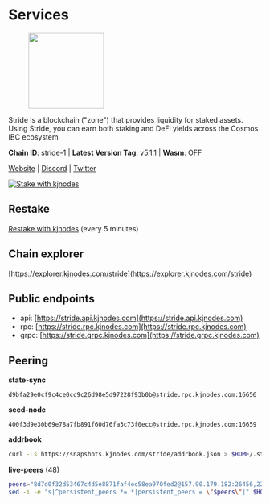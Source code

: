 # Services

<figure><img src="https://raw.githubusercontent.com/kj89/testnet_manuals/main/pingpub/logos/stride.png" width="150" alt=""><figcaption></figcaption></figure>

Stride is a blockchain ("zone") that provides liquidity for staked assets.  Using Stride, you can earn both staking and DeFi yields across the Cosmos IBC ecosystem

**Chain ID**: stride-1 | **Latest Version Tag**: v5.1.1 | **Wasm**: OFF

[Website](https://stride.zone) | [Discord](https://discord.gg/mzQZ8dAE7u) | [Twitter](https://twitter.com/stride_zone)

[![Stake with kjnodes](https://i.ibb.co/cr44Q8j/button-stake-with-kjnodes.png)](https://restake.app/stride/stridevaloper1j8gkhtllnp252l6g6zwzea30e7pvzqttr9768n)

## Restake

[Restake with kjnodes](https://restake.app/stride/stridevaloper1j8gkhtllnp252l6g6zwzea30e7pvzqttr9768n) (every 5 minutes)
## Chain explorer
[https://explorer.kjnodes.com/stride](https://explorer.kjnodes.com/stride)

## Public endpoints

* api: [https://stride.api.kjnodes.com](https://stride.api.kjnodes.com)
* rpc: [https://stride.rpc.kjnodes.com](https://stride.rpc.kjnodes.com)
* grpc: [https://stride.grpc.kjnodes.com](https://stride.grpc.kjnodes.com)

## Peering

**state-sync**

```text
d9bfa29e0cf9c4ce0cc9c26d98e5d97228f93b0b@stride.rpc.kjnodes.com:16656
```

**seed-node**

```text
400f3d9e30b69e78a7fb891f60d76fa3c73f0ecc@stride.rpc.kjnodes.com:16659
```

**addrbook**
```bash
curl -Ls https://snapshots.kjnodes.com/stride/addrbook.json > $HOME/.stride/config/addrbook.json
```

**live-peers** (48)
```bash
peers="8d7d0f32d53467c4d5e8871faf4ec58ea970fed2@157.90.179.182:26456,2254e6968e5c7ebc98ef5b79b388502fa44e10e1@5.161.134.44:26656,d9bfa29e0cf9c4ce0cc9c26d98e5d97228f93b0b@65.109.88.38:16656,ea6a7b2f366bc343f0670f1673fd86001dd08eb0@65.108.122.246:26636,a757fc9ea95a7f643d392ec9fdaa31cbf06e76d9@195.3.221.21:12256,e726816f42831689eab9378d5d577f1d06d25716@176.9.188.21:26656,20f56a68a04eedc764b7e1b87b7032a50b9d4fe9@51.81.155.97:10456,f602040562935873815a5ac23cb1ac7dd8821b76@176.9.22.117:26656,ebc272824924ea1a27ea3183dd0b9ba713494f83@185.16.39.158:26886,cd680cc992983e5c8244b5529034a2e362e7a6d3@93.159.134.157:26656,233e06cfa51d53e186afe032e848f5c9f5cd4a01@83.171.248.3:26656,e1b058e5cfa2b836ddaa496b10911da62dcf182e@138.201.8.248:26656,6856de6f0c70a850db2b58deb43d568fced4a524@35.208.80.214:26656,5383a21cf2d5e513aea2c3e430133f31aa2e5d00@138.201.32.103:26656,f1329fdfcc5ec83ee4f52c71a3b5b611006bee1d@149.202.72.186:26639,82ee74bb249d32440394ec0563816220801ea8d0@35.193.84.64:26656,a77173bc4f4171fec0ac56b37c18e0ba6e5f80a4@65.108.226.44:31656,d77e7918b9f9e21ee60a8e03075ca3e5f7353912@162.55.4.253:26656,6b615c7dde3e76de39474b7406bdde0ac0f31b79@23.88.69.22:28666,a7d96dc929824613315dcc1c90fee119f28cc51f@164.152.160.155:26656,d36ac7580cc8907a00b0add8c3b047caea6df4ed@107.155.67.202:26636,34c7cc0cf4214fb3ee95d2198c4c9b1184dea176@65.108.137.36:26656,463b1dc6903455575079572fb23407be586f2a4b@185.16.39.37:26656,04b797b5a56fb939a97a3c7d9c3230d09b85e8d7@93.189.30.118:26656,fb24bc1de8c563e822897fba89bf150c602f3123@198.244.178.213:26656,9ee75491e354965d8bfd8434aa093f8613bc1dce@65.108.238.103:12256,5093547fdf0430143ac66b4ee55d80e6542a6c10@217.174.247.163:26656,0198f6d3ebe7bed4d176558a2ce8d341531f3e7b@74.80.183.130:26653,a3f95b0b15c31a68a7535f6068c4e14b95e90dcf@65.109.92.240:21016,44e797771bff124693e63a8ec331d42873cf2ae2@95.217.202.49:35656,7b59248957e391dfb6c1ba71fe4cbf471ca14fc2@65.108.97.58:16656,da56a252a1ed282f33f9171b18e41390528dbcbd@95.217.170.202:27013,741864e5c0bd37ae602c2c853c71a2c3b84589a0@65.21.88.172:29656,05eec003db41d7ff47a317ef59f83e31bdca23c3@78.107.234.44:26656,d95477fd745d8a5e4b3d9052149d28a5dc447a88@35.206.158.54:26656,2f02a4012f90f5d1a9a85748dd9aa14155ed4a71@66.172.36.134:28656,8ade90b45b991088c92e8583e8bc93589d6cd81e@84.244.95.247:26656,b5f9fa874781f975687018ae559f0d952d3a2e24@52.52.208.179:26656,befab97d41e02ea4e759eda3de9e30e77b95b55b@34.68.135.121:26656,df3f533e6b9776c11f08da804edcb810cbdd2080@65.108.234.23:12256,e821acdaf0c7a3c60ea3cd4eb4a98a62dad06f58@43.201.12.41:26656,8fff37214fb0ef622f1c09dccb22d6321e004c3e@109.123.242.163:50056,64be41ff925b32a81cfb13a81fd4847aef2524aa@34.66.206.221:26656,95d0377592a657d4c0816d9845e11d659db75d5b@51.81.208.70:12256,4e1c2471efb89239fb04a4b75f9f87177fd91d00@95.217.151.243:26656,6831d67983cf5ebcb44da01737ccd6ccbd15c08e@193.70.47.90:12256,fb8505c994cb90927c766e3c3d2db38044a596bc@139.59.31.201:26656,3963b7cd5230ae2ba6800375421982d535a133e3@35.79.215.251:26656"
sed -i -e "s|^persistent_peers *=.*|persistent_peers = \"$peers\"|" $HOME/.stride/config/config.toml
```
